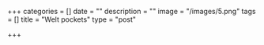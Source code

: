 +++
categories = []
date = ""
description = ""
image = "/images/5.png"
tags = []
title = "Welt pockets"
type = "post"

+++
